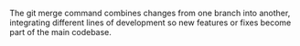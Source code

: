 The git merge command combines changes from one branch into another, integrating different lines of development so new features or fixes become part of the main codebase.
